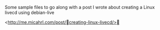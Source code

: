 Some sample files to go along with a post I wrote about creating a Linux livecd using debian-live

<http://me.micahrl.com/post/creating-linux-livecd/>